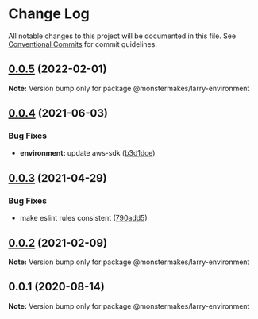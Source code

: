 # Change Log

All notable changes to this project will be documented in this file.
See [Conventional Commits](https://conventionalcommits.org) for commit guidelines.

## [0.0.5](https://github.com/@lockenj/larry/compare/@monstermakes/larry-environment@0.0.4...@monstermakes/larry-environment@0.0.5) (2022-02-01)

**Note:** Version bump only for package @monstermakes/larry-environment





## [0.0.4](https://github.com/@lockenj/larry/compare/@monstermakes/larry-environment@0.0.3...@monstermakes/larry-environment@0.0.4) (2021-06-03)


### Bug Fixes

* **environment:** update aws-sdk ([b3d1dce](https://github.com/@lockenj/larry/commit/b3d1dce256692aebb0affc7db9c6b8ec30dc5aa4))





## [0.0.3](https://github.com/@lockenj/larry/compare/@monstermakes/larry-environment@0.0.2...@monstermakes/larry-environment@0.0.3) (2021-04-29)


### Bug Fixes

* make eslint rules consistent ([790add5](https://github.com/@lockenj/larry/commit/790add52dfa7e8e7f95a5a846fcbac6eb1867273))





## [0.0.2](https://github.com/@lockenj/larry/compare/@monstermakes/larry-environment@0.0.1...@monstermakes/larry-environment@0.0.2) (2021-02-09)

**Note:** Version bump only for package @monstermakes/larry-environment





## 0.0.1 (2020-08-14)

**Note:** Version bump only for package @monstermakes/larry-environment
